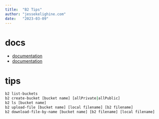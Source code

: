 ```yaml
---
title:  "B2 Tips"
author: "jessekelighine.com"
date:   "2023-03-09"
---
```


# docs

- [documentation](https://b2-command-line-tool.readthedocs.io/en/master/index.html)
- [documentation](https://www.backblaze.com/b2/docs/)

# tips

```bash
b2 list-buckets
b2 create-bucket [bucket name] [allPrivate|allPublic]
b2 ls [bucket name]
b2 upload-file [bucket name] [local filename] [b2 filename]
b2 download-file-by-name [bucket name] [b2 filename] [local filename]
```
